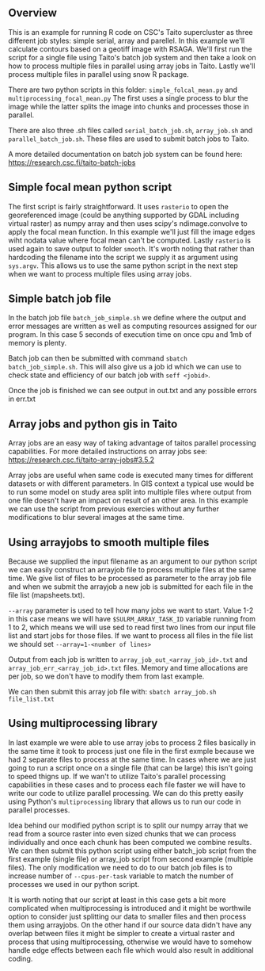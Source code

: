 ## Overview
This is an example for running R code on CSC's Taito supercluster as three different job styles: simple serial, array and parellel. In this example we'll calculate contours based on a geotiff image with RSAGA. We'll first run the script for a single file using Taito's batch job system and then take a look on how to process multiple files in parallel using array jobs in Taito. Lastly we'll process multiple files in parallel using snow R package.

There are two python scripts in this folder: `simple_folcal_mean.py` and `multiprocessing_focal_mean.py` The first uses a single process to blur the image while the latter splits the image into chunks and processes those in parallel.

There are also three .sh files called `serial_batch_job.sh`, `array_job.sh` and `parallel_batch_job.sh`. These files are used to submit batch jobs to Taito.

A more detailed documentation on batch job system can be found here: https://research.csc.fi/taito-batch-jobs

## Simple focal mean python script
The first script is fairly straightforward. It uses `rasterio` to open the georeferenced image (could be anything supported by GDAL including virtual raster) as numpy array and then uses scipy's ndimage.convolve to apply the focal mean function. In this example we'll just fill the image edges wiht nodata value where focal mean can't be computed. Lastly `rasterio` is used again to save output to folder `smooth`. It's worth noting that rather than hardcoding the filename into the script we supply it as argument using `sys.argv`. This allows us to use the same python script in the next step when we want to process multiple files using array jobs.

## Simple batch job file

In the batch job file `batch_job_simple.sh` we define where the output and error messages are written as well as computing resources assigned for our program. In this case 5 seconds of execution time on once cpu and 1mb of memory is plenty.

Batch job can then be submitted with command `sbatch batch_job_simple.sh`. This will also give us a job id which we can use to check state and efficiency of our batch job with `seff <jobid>`.

Once the job is finished we can see output in out.txt and any possible errors in err.txt

## Array jobs and python gis in Taito
Array jobs are an easy way of taking advantage of taitos parallel processing capabilities. For more detailed instructions on array jobs see: https://research.csc.fi/taito-array-jobs#3.5.2

Array jobs are useful when same code is executed many times for different datasets or with different parameters. In GIS context a typical use would be to run some model on study area split into multiple files where output from one file doesn't have an impact on result of an other area. In this example we can use the script from previous exercies without any further modifications to blur several images at the same time.

## Using arrayjobs to smooth multiple files
Because we supplied the input filename as an argument to our python script we can easily construct an arrayjob file to process multiple files at the same time. We give list of files to be processed as parameter to the array job file and when we submit the arrayjob a new job is submitted for each file in the file list (mapsheets.txt).

`--array` parameter is used to tell how many jobs we want to start. Value 1-2 in this case means we will have `$SULRM_ARRAY_TASK_ID` variable running from 1 to 2, which means we will use sed to read first two lines from our input file list and start jobs for those files. If we want to process all files in the file list we should set `--array=1-<number of lines>`

Output from each job is written to `array_job_out_<array_job_id>.txt` and `array_job_err_<array_job_id>.txt` files. Memory and time allocations are per job, so we don't have to modify them from last example.

We can then submit this array job file with:
`sbatch array_job.sh file_list.txt`

## Using multiprocessing library
In last example we were able to use array jobs to process 2 files basically in the same time it took to process just one file in the first exmple because we had 2 separate files to process at the same time. In cases where we are just going to run a script once on a single file (that can be large) this isn't going to speed thigns up. If we wan't to utilize Taito's parallel processing capabilities in these cases and to process each file faster we will have to  write our code to utilize parallel processing. We can do this pretty easily using Python's `multiprocessing` library that allows us to run our code in parallel processes.

Idea behind our modified python script is to split our numpy array that we read from a source raster into even sized chunks that we can process individually and once each chunk has been computed we combine results. We can then submit this python script using either batch\_job script from the first example (single file) or array\_job script from second example (multiple files). The only modification we need to do to our batch job files is to increase number of `--cpus-per-task` variable to match the number of processes we used in our python script.

It is worth noting that our script at least in this case gets a bit more complicated when multiprocessing is introduced and it might be worthwile option to consider just splitting our data to smaller files and then process them using arrayjobs. On the other hand if our source data didn't have any overlap between files it might be simpler to create a virtual raster and process that using multiprocessing, otherwise we would have to somehow handle edge effects between each file which would also result in additional coding.
